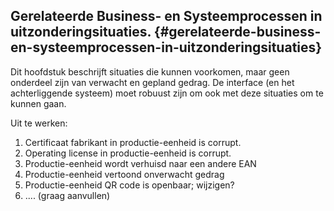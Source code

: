 ## Gerelateerde Business- en Systeemprocessen in uitzonderingsituaties. {#gerelateerde-business-en-systeemprocessen-in-uitzonderingsituaties}

Dit hoofdstuk beschrijft situaties die kunnen voorkomen, maar geen onderdeel zijn van verwacht en gepland gedrag. De interface (en het achterliggende systeem) moet robuust zijn om ook met deze situaties om te kunnen gaan.

Uit te werken:
1. Certificaat fabrikant in productie-eenheid is corrupt.
2. Operating license in productie-eenheid is corrupt.
3. Productie-eenheid wordt verhuisd naar een andere EAN
4. Productie-eenheid vertoond onverwacht gedrag
5. Productie-eenheid QR code is openbaar; wijzigen?
6. .... (graag aanvullen)
